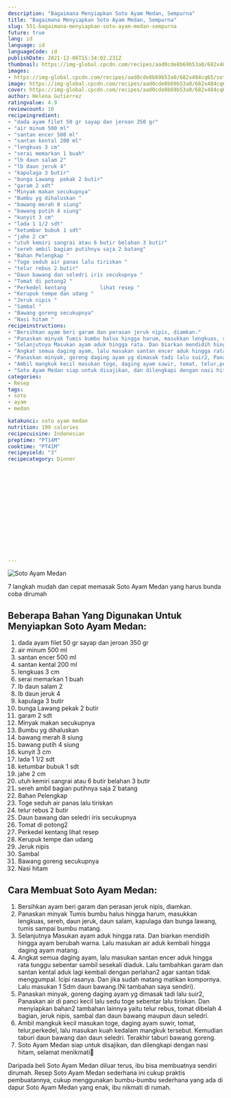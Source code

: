 ```yaml
---
description: "Bagaimana Menyiapkan Soto Ayam Medan, Sempurna"
title: "Bagaimana Menyiapkan Soto Ayam Medan, Sempurna"
slug: 551-bagaimana-menyiapkan-soto-ayam-medan-sempurna
future: true
lang: id
language: id
languageCode: id
publishDate: 2021-12-06T15:34:02.231Z 
thumbnail: https://img-global.cpcdn.com/recipes/aad0cde8b69b53a0/682x484cq65/soto-ayam-medan-foto-resep-utama.webp
images:
- https://img-global.cpcdn.com/recipes/aad0cde8b69b53a0/682x484cq65/soto-ayam-medan-foto-resep-utama.webp
image: https://img-global.cpcdn.com/recipes/aad0cde8b69b53a0/682x484cq65/soto-ayam-medan-foto-resep-utama.webp
cover: https://img-global.cpcdn.com/recipes/aad0cde8b69b53a0/682x484cq65/soto-ayam-medan-foto-resep-utama.webp
author: Helena Gutierrez
ratingvalue: 4.9
reviewcount: 10
recipeingredient:
- "dada ayam filet 50 gr sayap dan jeroan 350 gr"
- "air minum 500 ml"
- "santan encer 500 ml"
- "santan kental 200 ml"
- "lengkuas 3 cm"
- "serai memarkan 1 buah"
- "lb daun salam 2"
- "lb daun jeruk 4"
- "kapulaga 3 butir"
- "bunga Lawang  pekak 2 butir"
- "garam 2 sdt"
- "Minyak makan secukupnya"
- "Bumbu yg dihaluskan "
- "bawang merah 8 siung"
- "bawang putih 4 siung"
- "kunyit 3 cm"
- "lada 1 1/2 sdt"
- "ketumbar bubuk 1 sdt"
- "jahe 2 cm"
- "utuh kemiri sangrai atau 6 butir belahan 3 butir"
- "sereh ambil bagian putihnya saja 2 batang"
- "Bahan Pelengkap "
- "Toge seduh air panas lalu tiriskan "
- "telur rebus 2 butir"
- "Daun bawang dan seledri iris secukupnya "
- "Tomat di potong2 "
- "Perkedel kentang           lihat resep "
- "Kerupuk tempe dan udang "
- "Jeruk nipis "
- "Sambal "
- "Bawang goreng secukupnya"
- "Nasi hitam "
recipeinstructions:
- "Bersihkan ayam beri garam dan perasan jeruk nipis, diamkan."
- "Panaskan minyak Tumis bumbu halus hingga harum, masukkan lengkuas, sereh, daun jeruk, daun salam, kapulaga dan bunga lawang, tumis sampai bumbu matang."
- "Selanjutnya Masukan ayam aduk hingga rata. Dan biarkan mendidih hingga ayam berubah warna. Lalu masukan air aduk kembali hingga daging ayam matang."
- "Angkat semua daging ayam, lalu masukan santan encer aduk hingga rata tunggu sebentar sambil sesekali diaduk. Lalu tambahkan garam dan santan kental aduk lagi kembali dengan perlahan2 agar santan tidak menggumpal. Icipi rasanya. Dan jika sudah matang matikan kompornya. Lalu masukan 1 Sdm daun bawang.(Ni tambahan saya sendiri)."
- "Panaskan minyak, goreng daging ayam yg dimasak tadi lalu suir2, Panaskan air di panci kecil lalu sedu toge sebentar lalu tiriskan. Dan menyiapkan bahan2 tambahan lainnya yaitu telur rebus, tomat dibelah 4 bagian, jeruk nipis, sambal dan daun bawang maupun daun seledri."
- "Ambil mangkuk kecil masukan toge, daging ayam suwir, tomat, telur,perkedel, lalu masukan kuah kedalam mangkuk tersebut. Kemudian taburi daun bawang dan daun seledri. Terakhir taburi bawang goreng."
- "Soto Ayam Medan siap untuk disajikan, dan dilengkapi dengan nasi hitam, selamat menikmati🤗"
categories:
- Resep
tags:
- soto
- ayam
- medan

katakunci: soto ayam medan 
nutrition: 199 calories
recipecuisine: Indonesian
preptime: "PT14M"
cooktime: "PT41M"
recipeyield: "3"
recipecategory: Dinner


     
    
    
    
    
    
    
    
    
    
    
      
    
---
```



![Soto Ayam Medan](https://img-global.cpcdn.com/recipes/aad0cde8b69b53a0/682x484cq65/soto-ayam-medan-foto-resep-utama.webp)

7 langkah mudah dan cepat memasak  Soto Ayam Medan yang harus bunda coba dirumah

<!--inarticleads1-->

## Beberapa Bahan Yang Digunakan Untuk Menyiapkan Soto Ayam Medan:

1. dada ayam filet 50 gr sayap dan jeroan 350 gr
1. air minum 500 ml
1. santan encer 500 ml
1. santan kental 200 ml
1. lengkuas 3 cm
1. serai memarkan 1 buah
1. lb daun salam 2
1. lb daun jeruk 4
1. kapulaga 3 butir
1. bunga Lawang  pekak 2 butir
1. garam 2 sdt
1. Minyak makan secukupnya
1. Bumbu yg dihaluskan 
1. bawang merah 8 siung
1. bawang putih 4 siung
1. kunyit 3 cm
1. lada 1 1/2 sdt
1. ketumbar bubuk 1 sdt
1. jahe 2 cm
1. utuh kemiri sangrai atau 6 butir belahan 3 butir
1. sereh ambil bagian putihnya saja 2 batang
1. Bahan Pelengkap 
1. Toge seduh air panas lalu tiriskan 
1. telur rebus 2 butir
1. Daun bawang dan seledri iris secukupnya 
1. Tomat di potong2 
1. Perkedel kentang           lihat resep 
1. Kerupuk tempe dan udang 
1. Jeruk nipis 
1. Sambal 
1. Bawang goreng secukupnya
1. Nasi hitam 



<!--inarticleads2-->

## Cara Membuat Soto Ayam Medan:

1. Bersihkan ayam beri garam dan perasan jeruk nipis, diamkan.
1. Panaskan minyak Tumis bumbu halus hingga harum, masukkan lengkuas, sereh, daun jeruk, daun salam, kapulaga dan bunga lawang, tumis sampai bumbu matang.
1. Selanjutnya Masukan ayam aduk hingga rata. Dan biarkan mendidih hingga ayam berubah warna. Lalu masukan air aduk kembali hingga daging ayam matang.
1. Angkat semua daging ayam, lalu masukan santan encer aduk hingga rata tunggu sebentar sambil sesekali diaduk. Lalu tambahkan garam dan santan kental aduk lagi kembali dengan perlahan2 agar santan tidak menggumpal. Icipi rasanya. Dan jika sudah matang matikan kompornya. Lalu masukan 1 Sdm daun bawang.(Ni tambahan saya sendiri).
1. Panaskan minyak, goreng daging ayam yg dimasak tadi lalu suir2, Panaskan air di panci kecil lalu sedu toge sebentar lalu tiriskan. Dan menyiapkan bahan2 tambahan lainnya yaitu telur rebus, tomat dibelah 4 bagian, jeruk nipis, sambal dan daun bawang maupun daun seledri.
1. Ambil mangkuk kecil masukan toge, daging ayam suwir, tomat, telur,perkedel, lalu masukan kuah kedalam mangkuk tersebut. Kemudian taburi daun bawang dan daun seledri. Terakhir taburi bawang goreng.
1. Soto Ayam Medan siap untuk disajikan, dan dilengkapi dengan nasi hitam, selamat menikmati🤗




Daripada   beli  Soto Ayam Medan  diluar terus, ibu  bisa membuatnya sendiri dirumah. Resep  Soto Ayam Medan  sederhana ini cukup praktis pembuatannya, cukup menggunakan bumbu-bumbu sederhana yang ada di dapur  Soto Ayam Medan  yang enak, ibu nikmati di rumah.
